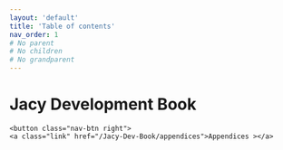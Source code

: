 ```yaml
---
layout: 'default'
title: 'Table of contents'
nav_order: 1
# No parent
# No children
# No grandparent
---
```


# Jacy Development Book
<div class="nav-btn-block">
    
    <button class="nav-btn right">
    <a class="link" href="/Jacy-Dev-Book/appendices">Appendices ></a>
</button>

</div>
